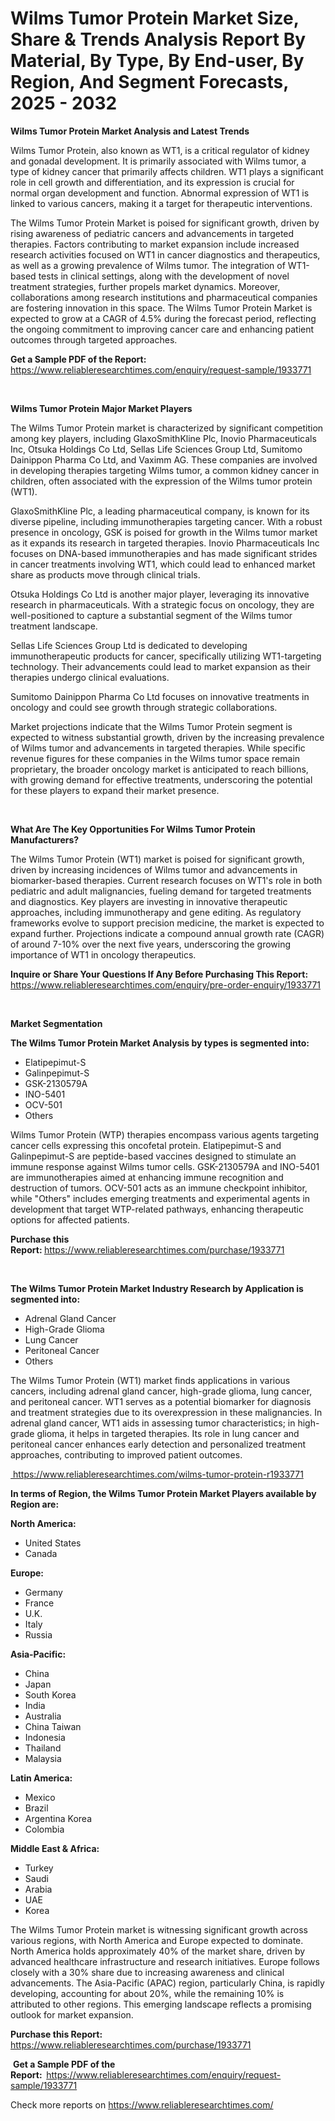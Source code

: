 <p><h1>Wilms Tumor Protein Market Size, Share & Trends Analysis Report By Material, By Type, By End-user, By Region, And Segment Forecasts, 2025 - 2032</h1></p><p><strong>Wilms Tumor Protein Market Analysis and Latest Trends</strong></p>
<p><p>Wilms Tumor Protein, also known as WT1, is a critical regulator of kidney and gonadal development. It is primarily associated with Wilms tumor, a type of kidney cancer that primarily affects children. WT1 plays a significant role in cell growth and differentiation, and its expression is crucial for normal organ development and function. Abnormal expression of WT1 is linked to various cancers, making it a target for therapeutic interventions.</p><p>The Wilms Tumor Protein Market is poised for significant growth, driven by rising awareness of pediatric cancers and advancements in targeted therapies. Factors contributing to market expansion include increased research activities focused on WT1 in cancer diagnostics and therapeutics, as well as a growing prevalence of Wilms tumor. The integration of WT1-based tests in clinical settings, along with the development of novel treatment strategies, further propels market dynamics. Moreover, collaborations among research institutions and pharmaceutical companies are fostering innovation in this space. The Wilms Tumor Protein Market is expected to grow at a CAGR of 4.5% during the forecast period, reflecting the ongoing commitment to improving cancer care and enhancing patient outcomes through targeted approaches.</p></p>
<p><strong>Get a Sample PDF of the Report:&nbsp;</strong> <a href="https://www.reliableresearchtimes.com/enquiry/request-sample/1933771?utm_campaign=3187&utm_medium=2&utm_source=Github&utm_content=ia&utm_term=08032025&utm_id=wilms-tumor-protein">https://www.reliableresearchtimes.com/enquiry/request-sample/1933771</a></p>
<p>&nbsp;</p>
<p><strong>Wilms Tumor Protein Major Market Players</strong></p>
<p><p>The Wilms Tumor Protein market is characterized by significant competition among key players, including GlaxoSmithKline Plc, Inovio Pharmaceuticals Inc, Otsuka Holdings Co Ltd, Sellas Life Sciences Group Ltd, Sumitomo Dainippon Pharma Co Ltd, and Vaximm AG. These companies are involved in developing therapies targeting Wilms tumor, a common kidney cancer in children, often associated with the expression of the Wilms tumor protein (WT1).</p><p>GlaxoSmithKline Plc, a leading pharmaceutical company, is known for its diverse pipeline, including immunotherapies targeting cancer. With a robust presence in oncology, GSK is poised for growth in the Wilms tumor market as it expands its research in targeted therapies. Inovio Pharmaceuticals Inc focuses on DNA-based immunotherapies and has made significant strides in cancer treatments involving WT1, which could lead to enhanced market share as products move through clinical trials.</p><p>Otsuka Holdings Co Ltd is another major player, leveraging its innovative research in pharmaceuticals. With a strategic focus on oncology, they are well-positioned to capture a substantial segment of the Wilms tumor treatment landscape.</p><p>Sellas Life Sciences Group Ltd is dedicated to developing immunotherapeutic products for cancer, specifically utilizing WT1-targeting technology. Their advancements could lead to market expansion as their therapies undergo clinical evaluations.</p><p>Sumitomo Dainippon Pharma Co Ltd focuses on innovative treatments in oncology and could see growth through strategic collaborations.</p><p>Market projections indicate that the Wilms Tumor Protein segment is expected to witness substantial growth, driven by the increasing prevalence of Wilms tumor and advancements in targeted therapies. While specific revenue figures for these companies in the Wilms tumor space remain proprietary, the broader oncology market is anticipated to reach billions, with growing demand for effective treatments, underscoring the potential for these players to expand their market presence.</p></p>
<p>&nbsp;</p>
<p><strong>What Are The Key Opportunities For Wilms Tumor Protein Manufacturers?</strong></p>
<p><p>The Wilms Tumor Protein (WT1) market is poised for significant growth, driven by increasing incidences of Wilms tumor and advancements in biomarker-based therapies. Current research focuses on WT1's role in both pediatric and adult malignancies, fueling demand for targeted treatments and diagnostics. Key players are investing in innovative therapeutic approaches, including immunotherapy and gene editing. As regulatory frameworks evolve to support precision medicine, the market is expected to expand further. Projections indicate a compound annual growth rate (CAGR) of around 7-10% over the next five years, underscoring the growing importance of WT1 in oncology therapeutics.</p></p>
<p><strong>Inquire or Share Your Questions If Any Before Purchasing This Report:</strong> <a href="https://www.reliableresearchtimes.com/enquiry/pre-order-enquiry/1933771?utm_campaign=3187&utm_medium=2&utm_source=Github&utm_content=ia&utm_term=08032025&utm_id=wilms-tumor-protein">https://www.reliableresearchtimes.com/enquiry/pre-order-enquiry/1933771</a></p>
<p>&nbsp;</p>
<p><strong>Market Segmentation</strong></p>
<p><strong>The Wilms Tumor Protein Market Analysis by types is segmented into:</strong></p>
<p><ul><li>Elatipepimut-S</li><li>Galinpepimut-S</li><li>GSK-2130579A</li><li>INO-5401</li><li>OCV-501</li><li>Others</li></ul></p>
<p><p>Wilms Tumor Protein (WTP) therapies encompass various agents targeting cancer cells expressing this oncofetal protein. Elatipepimut-S and Galinpepimut-S are peptide-based vaccines designed to stimulate an immune response against Wilms tumor cells. GSK-2130579A and INO-5401 are immunotherapies aimed at enhancing immune recognition and destruction of tumors. OCV-501 acts as an immune checkpoint inhibitor, while "Others" includes emerging treatments and experimental agents in development that target WTP-related pathways, enhancing therapeutic options for affected patients.</p></p>
<p><strong>Purchase this Report:&nbsp;</strong><a href="https://www.reliableresearchtimes.com/purchase/1933771?utm_campaign=3187&utm_medium=2&utm_source=Github&utm_content=ia&utm_term=08032025&utm_id=wilms-tumor-protein">https://www.reliableresearchtimes.com/purchase/1933771</a></p>
<p>&nbsp;</p>
<p><strong>The Wilms Tumor Protein Market Industry Research by Application is segmented into:</strong></p>
<p><ul><li>Adrenal Gland Cancer</li><li>High-Grade Glioma</li><li>Lung Cancer</li><li>Peritoneal Cancer</li><li>Others</li></ul></p>
<p><p>The Wilms Tumor Protein (WT1) market finds applications in various cancers, including adrenal gland cancer, high-grade glioma, lung cancer, and peritoneal cancer. WT1 serves as a potential biomarker for diagnosis and treatment strategies due to its overexpression in these malignancies. In adrenal gland cancer, WT1 aids in assessing tumor characteristics; in high-grade glioma, it helps in targeted therapies. Its role in lung cancer and peritoneal cancer enhances early detection and personalized treatment approaches, contributing to improved patient outcomes.</p></p>
<p><a href="https://www.reliableresearchtimes.com/wilms-tumor-protein-r1933771?utm_campaign=3187&utm_medium=2&utm_source=Github&utm_content=ia&utm_term=08032025&utm_id=wilms-tumor-protein">&nbsp;https://www.reliableresearchtimes.com/wilms-tumor-protein-r1933771</a></p>
<p><strong>In terms of Region, the Wilms Tumor Protein Market Players available by Region are:</strong></p>
<p>
    <p> <strong> North America: </strong>
        <ul>
            <li>United States</li>
            <li>Canada</li>
        </ul>
        </p> 
    <p> <strong> Europe: </strong>
        <ul>
            <li>Germany</li>
            <li>France</li>
            <li>U.K.</li>
            <li>Italy</li>
            <li>Russia</li>
        </ul>
        </p> 
    <p> <strong> Asia-Pacific: </strong>
        <ul>
            <li>China</li>
            <li>Japan</li>
            <li>South Korea</li>
            <li>India</li>
            <li>Australia</li>
            <li>China Taiwan</li>
            <li>Indonesia</li>
            <li>Thailand</li>
            <li>Malaysia</li>
        </ul>
        </p> 
    <p> <strong> Latin America: </strong>
        <ul>
            <li>Mexico</li>
            <li>Brazil</li>
            <li>Argentina Korea</li>
            <li>Colombia</li>
        </ul>
        </p> 
    <p> <strong> Middle East & Africa: </strong>
        <ul>
            <li>Turkey</li>
            <li>Saudi</li>
            <li>Arabia</li>
            <li>UAE</li>
            <li>Korea</li>
        </ul>
    </p>
    </p>
<p><p>The Wilms Tumor Protein market is witnessing significant growth across various regions, with North America and Europe expected to dominate. North America holds approximately 40% of the market share, driven by advanced healthcare infrastructure and research initiatives. Europe follows closely with a 30% share due to increasing awareness and clinical advancements. The Asia-Pacific (APAC) region, particularly China, is rapidly developing, accounting for about 20%, while the remaining 10% is attributed to other regions. This emerging landscape reflects a promising outlook for market expansion.</p></p>
<p><strong>Purchase this Report: </strong><a href="https://www.reliableresearchtimes.com/purchase/1933771?utm_campaign=3187&utm_medium=2&utm_source=Github&utm_content=ia&utm_term=08032025&utm_id=wilms-tumor-protein">https://www.reliableresearchtimes.com/purchase/1933771</a></p>
<p>&nbsp;<strong>Get a Sample PDF of the Report:&nbsp;&nbsp;</strong><a href="https://www.reliableresearchtimes.com/enquiry/request-sample/1933771?utm_campaign=3187&utm_medium=2&utm_source=Github&utm_content=ia&utm_term=08032025&utm_id=wilms-tumor-protein">https://www.reliableresearchtimes.com/enquiry/request-sample/1933771</a></p>
<p><strong></strong></p>
<p>Check more reports on <a href="https://www.reliableresearchtimes.com/?utm_campaign=3187&utm_medium=2&utm_source=Github&utm_content=ia&utm_term=08032025&utm_id=wilms-tumor-protein">https://www.reliableresearchtimes.com/</a></p>